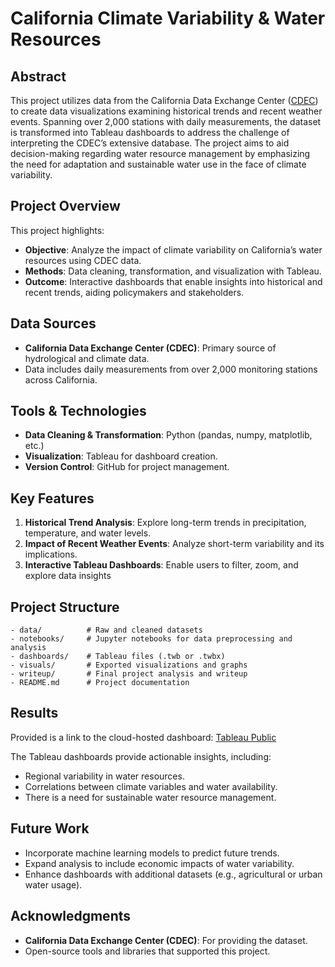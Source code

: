 # California Climate Variability & Water Resources

## Abstract
This project utilizes data from the California Data Exchange Center ([CDEC](https://cdec.water.ca.gov/)) to create data visualizations examining historical trends and recent weather events. Spanning over 2,000 stations with daily measurements, the dataset is transformed into Tableau dashboards to address the challenge of interpreting the CDEC’s extensive database. The project aims to aid decision-making regarding water resource management by emphasizing the need for adaptation and sustainable water use in the face of climate variability.

## Project Overview
This project highlights:
- **Objective**: Analyze the impact of climate variability on California’s water resources using CDEC data.
- **Methods**: Data cleaning, transformation, and visualization with Tableau.
- **Outcome**: Interactive dashboards that enable insights into historical and recent trends, aiding policymakers and stakeholders.

## Data Sources
- **California Data Exchange Center (CDEC)**: Primary source of hydrological and climate data.
- Data includes daily measurements from over 2,000 monitoring stations across California.

## Tools & Technologies
- **Data Cleaning & Transformation**: Python (pandas, numpy, matplotlib, etc.)
- **Visualization**: Tableau for dashboard creation.
- **Version Control**: GitHub for project management.

## Key Features
1. **Historical Trend Analysis**: Explore long-term trends in precipitation, temperature, and water levels.
2. **Impact of Recent Weather Events**: Analyze short-term variability and its implications.
3. **Interactive Tableau Dashboards**: Enable users to filter, zoom, and explore data insights

## Project Structure
```
- data/          # Raw and cleaned datasets
- notebooks/     # Jupyter notebooks for data preprocessing and analysis
- dashboards/    # Tableau files (.twb or .twbx)
- visuals/       # Exported visualizations and graphs
- writeup/       # Final project analysis and writeup
- README.md      # Project documentation
```

## Results
Provided is a link to the cloud-hosted dashboard: [Tableau Public](https://public.tableau.com/app/profile/jennifer.zhuang/viz/FinalProject-ClimateVariabilityCaliforniaHydrologicalConditions/OverviewDashboard)

The Tableau dashboards provide actionable insights, including:
- Regional variability in water resources.
- Correlations between climate variables and water availability.
- There is a need for sustainable water resource management.

## Future Work
- Incorporate machine learning models to predict future trends.
- Expand analysis to include economic impacts of water variability.
- Enhance dashboards with additional datasets (e.g., agricultural or urban water usage).

## Acknowledgments
- **California Data Exchange Center (CDEC)**: For providing the dataset.
- Open-source tools and libraries that supported this project.
